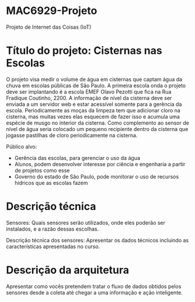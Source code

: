 # MAC6929-Projeto
Projeto de Internet das Coisas (IoT)


# Título do projeto: Cisternas nas Escolas

O projeto visa medir o volume de água em cisternas que captam água da chuva em escolas públicas de São Paulo.
A primeira escola onda o projeto deve ser implantando é a escola EMEF Olavo Pezotti que fica na Rua Fradique Coutinho, 2200.
A informação de nível da cisterna deve ser enviada a um servidor web e estar acessível somente para a gerência da escola.
Periodicamente as moças da limpeza tem que adicionar cloro na cisterna, mas muitas vezes elas esquecem de fazer isso e acumula uma espécie de musgo no interior da cisterna. Como complemento ao sensor de nível de água seria colocado um pequeno recipiente dentro da cisterna que jogasse pastilhas de cloro periodicamente na cisterna.

Público alvo: 
- Gerência das escolas, para gerenciar o uso da água
- Alunos, podem desenvolver interesse por ciência e engenharia a partir de projetos como esse
- Governo do estado de Sâo Paulo, pode monitorar o uso de recursos hídricos que as escolas fazem


# Descrição técnica

Sensores: Quais sensores serão utilizados, onde eles poderão ser instalados, e a razão dessas escolhas.

Descrição técnica dos sensores: Apresentar os dados técnicos incluindo as características apresentadas no curso.



# Descrição da arquitetura

Apresentar como vocês pretendem tratar o fluxo de dados obtidos pelos sensores desde a coleta até chegar a uma informação e ação inteligente.
